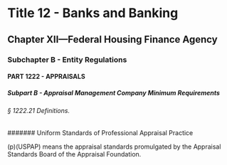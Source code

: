 
# Title 12 - Banks and Banking
## Chapter XII—Federal Housing Finance Agency
### Subchapter B - Entity Regulations
#### PART 1222 - APPRAISALS
##### Subpart B - Appraisal Management Company Minimum Requirements
###### § 1222.21 Definitions.
####### Uniform Standards of Professional Appraisal Practice

(p)(USPAP) means the appraisal standards promulgated by the Appraisal Standards Board of the Appraisal Foundation.

